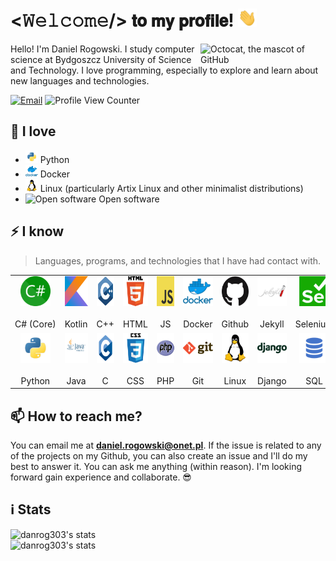 # <𝚆𝚎𝚕𝚌𝚘𝚖𝚎/> 𝘁𝗼 𝗺𝘆 𝗽𝗿𝗼𝗳𝗶𝗹𝗲! <img src="https://raw.githubusercontent.com/ABSphreak/ABSphreak/master/gifs/Hi.gif" width="30px">

<img align="right" src="https://user-images.githubusercontent.com/32397526/148282165-9b463f90-01d9-48e3-ad2c-2a2bd53c4f57.gif" width="200" alt="Octocat, the mascot of GitHub">

Hello! I'm Daniel Rogowski. I study computer science at Bydgoszcz University of Science and Technology. I love programming, especially to explore and learn about new languages and technologies.

[![Email](https://img.shields.io/badge/Email-daniel.rogowski@onet.pl-blue.svg)](mailto:daniel.rogowski@onet.pl)
![Profile View Counter](https://komarev.com/ghpvc/?username=danrog303&color=blue)


## 💙 I love
- <img width="20" src="https://raw.githubusercontent.com/github/explore/master/topics/python/python.png" alt="Python" /> Python
- <img width="20" src="https://raw.githubusercontent.com/github/explore/master/topics/docker/docker.png" alt="Docker" /> Docker
- <img width="20" src="https://raw.githubusercontent.com/github/explore/master/topics/linux/linux.png" alt="Linux" /> Linux (particularly Artix Linux and other minimalist distributions)
- <img width="20" src="https://user-images.githubusercontent.com/32397526/148283632-682e20a0-1e5b-4da9-94b7-c8f881a3eba1.png" alt="Open software" /> Open software

## ⚡ I know
> Languages, programs, and technologies that I have had contact with.
<table>
    <tr>
        <td align="center" width="96">
            <div>
                <img src="https://raw.githubusercontent.com/github/explore/master/topics/csharp/csharp.png" width="48" height="48" alt="C#" />
            </div>
            <br>C#&nbsp;(Core)
        </td>
        <td align="center" width="96">
            <div>
                <img src="https://raw.githubusercontent.com/github/explore/master/topics/kotlin/kotlin.png" width="48" height="48" alt="Kotlin" />
            </div>
            <br>Kotlin
        </td>
        <td align="center" width="96">
            <div>
                <img src="https://raw.githubusercontent.com/github/explore/master/topics/cpp/cpp.png" width="48" height="48" alt="C++" />
            </div>
            <br>C++
        </td>
        <td align="center" width="96">
            <div>
                <img src="https://raw.githubusercontent.com/github/explore/master/topics/html/html.png" width="48" height="48" alt="HTML" />
            </div>
            <br>HTML
        </td>
        <td align="center" width="96">
            <div>
                <img src="https://raw.githubusercontent.com/github/explore/master/topics/javascript/javascript.png" width="48" height="48" alt="JS" />
            </div>
            <br>JS
        </td>
        <td align="center" width="96">
            <div>
                <img src="https://raw.githubusercontent.com/github/explore/master/topics/docker/docker.png" width="48" height="48" alt="Docker" />
            </div>
            <br>Docker
        </td>
        <td align="center" width="96">
            <div>
                <img src="https://raw.githubusercontent.com/github/explore/master/topics/github/github.png" width="48" height="48" alt="Github" />
            </div>
            <br>Github
        </td>
        <td align="center" width="96">
            <div>
                <img src="https://raw.githubusercontent.com/github/explore/master/topics/jekyll/jekyll.png" width="48" height="48" alt="Jekyll" />
            </div>
            <br>Jekyll
        </td>
        <td align="center" width="96">
            <div>
                <img src="https://raw.githubusercontent.com/github/explore/master/topics/selenium/selenium.png" width="48" height="48" alt="Selenium" />
            </div>
            <br>Selenium
        </td>
    </tr>
    <tr>
        <td align="center" width="96">
            <div>
                <img src="https://raw.githubusercontent.com/github/explore/master/topics/python/python.png" width="48" height="48" alt="Python" />
            </div>
            <br>Python
        </td>
        <td align="center" width="96">
            <div>
                <img src="https://raw.githubusercontent.com/github/explore/master/topics/java/java.png" width="48" height="48" alt="Java" />
            </div>
            <br>Java
        </td>
        <td align="center" width="96">
            <div>
                <img src="https://raw.githubusercontent.com/github/explore/master/topics/c/c.png" width="48" height="48" alt="C" />
            </div>
            <br>C
        </td>
        <td align="center" width="96">
            <div>
                <img src="https://raw.githubusercontent.com/github/explore/master/topics/css/css.png" width="48" height="48" alt="CSS" />
            </div>
            <br>CSS
        </td>
        <td align="center" width="96">
            <div>
                <img src="https://raw.githubusercontent.com/github/explore/master/topics/php/php.png" width="48" height="48" alt="PHP" />
            </div>
            <br>PHP
        </td>
        <td align="center" width="96">
            <div>
                <img src="https://raw.githubusercontent.com/github/explore/master/topics/git/git.png" width="48" height="48" alt="Git" />
            </div>
            <br>Git
        </td>
        <td align="center" width="96">
            <div>
                <img src="https://raw.githubusercontent.com/github/explore/master/topics/linux/linux.png" width="48" height="48" alt="Linux" />
            </div>
            <br>Linux
        </td>
        <td align="center" width="96">
            <div>
                <img src="https://raw.githubusercontent.com/github/explore/master/topics/django/django.png" width="48" height="48" alt="Django" />
            </div>
            <br>Django
        </td>
        <td align="center" width="96">
            <div>
                <img src="https://raw.githubusercontent.com/github/explore/master/topics/sql/sql.png" width="48" height="48" alt="SQL" />
            </div>
            <br>SQL
        </td>
    </tr>
</table>

## 📫 How to reach me?
You can email me at **daniel.rogowski@onet.pl**.
If the issue is related to any of the projects on my Github,
you can also create an issue and I'll do my best to answer it.
You can ask me anything (within reason). I'm looking forward gain
experience and collaborate. 😎

## ℹ Stats
<p><img align="left" width="349" src="https://github-readme-stats.vercel.app/api/top-langs?username=danrog303&show_icons=true&locale=en&layout=compact" alt="danrog303's stats" /></p>
<p><img align="left" width="349" src="https://github-readme-stats.vercel.app/api?username=danrog303&show_icons=true&locale=en" alt="danrog303's stats" /></p>
